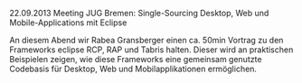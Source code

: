 22.09.2013 Meeting JUG Bremen: Single-Sourcing Desktop, Web und Mobile-Applications mit Eclipse 

An diesem Abend wir Rabea Gransberger einen ca. 50min Vortrag zu den Frameworks eclipse RCP, RAP und Tabris halten. Dieser wird an praktischen Beispielen zeigen, wie diese Frameworks eine gemeinsam genutzte Codebasis für Desktop, Web und Mobilapplikationen ermöglichen.
